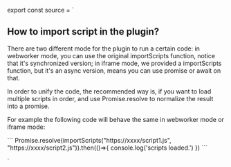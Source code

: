 export const source = `

## How to import script in the plugin?
There are two different mode for the plugin to run a certain code: in webworker mode, you can use the original importScripts function, notice that it's synchronized version;
in iframe mode, we provided a importScripts function, but it's an async version, means you can use promise or await on that.

In order to unify the code, the recommended way is, if you want to load multiple scripts in order, and use Promise.resolve to normalize the result into a promise.

For example the following code will behave the same in webworker mode or iframe mode:

\`\`\`
Promise.resolve(importScripts("https://xxxx/script1.js", "https://xxxx/script2.js")).then(()=>{
  console.log('scripts loaded.')
})
\`\`\`



`
